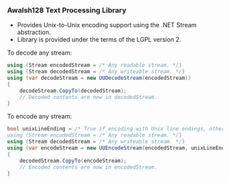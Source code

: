 ### Awalsh128 Text Processing Library

- Provides Unix-to-Unix encoding support using the .NET Stream abstraction.
- Library is provided under the terms of the LGPL version 2.

To decode any stream:
```csharp
using (Stream encodedStream = /* Any readable stream. */)
using (Stream decodedStream = /* Any writeable stream. */)
using (var decodeStream = new UUDecodeStream(encodedStream))
{ 
    decodeStream.CopyTo(decodedStream);
    // Decoded contents are now in decodedStream.
}
```

To encode any stream:
```csharp
bool unixLineEnding = /* True if encoding with Unix line endings, otherwise false.
using (Stream encodedStream = /* Any readable stream. */)
using (Stream decodedStream = /* Any writeable stream. */)
using (var encodeStream = new UUEncodeStream(encodedStream, unixLineEnding))
{
    decodedStream.CopyTo(encodeStream);
    // Encoded contents are now in encodedStream.
}
```